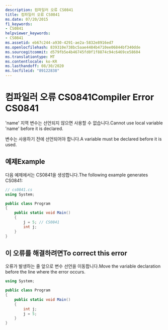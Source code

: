 ```yaml
---
description: 컴파일러 오류 CS0841
title: 컴파일러 오류 CS0841
ms.date: 07/20/2015
f1_keywords:
- CS0841
helpviewer_keywords:
- CS0841
ms.assetid: eb67c244-a930-4291-ae2a-5832e8916ed7
ms.openlocfilehash: 839310e738bc5aae4484b4710ee06844bf340dde
ms.sourcegitcommit: d579fb5e4b46745fd0f1f8874c94c6469ce58604
ms.translationtype: MT
ms.contentlocale: ko-KR
ms.lasthandoff: 08/30/2020
ms.locfileid: "89122838"
---
```

# <a name="compiler-error-cs0841"></a><span data-ttu-id="d4565-103">컴파일러 오류 CS0841</span><span class="sxs-lookup"><span data-stu-id="d4565-103">Compiler Error CS0841</span></span>

<span data-ttu-id="d4565-104">'name' 지역 변수는 선언되지 않으면 사용할 수 없습니다.</span><span class="sxs-lookup"><span data-stu-id="d4565-104">Cannot use local variable 'name' before it is declared.</span></span>

<span data-ttu-id="d4565-105">변수는 사용하기 전에 선언되어야 합니다.</span><span class="sxs-lookup"><span data-stu-id="d4565-105">A variable must be declared before it is used.</span></span>

## <a name="example"></a><span data-ttu-id="d4565-106">예제</span><span class="sxs-lookup"><span data-stu-id="d4565-106">Example</span></span>

<span data-ttu-id="d4565-107">다음 예제에서는 CS0841을 생성합니다.</span><span class="sxs-lookup"><span data-stu-id="d4565-107">The following example generates CS0841:</span></span>

```csharp
// cs0841.cs
using System;

public class Program
{
    public static void Main()
    {
        j = 5; // CS0841
        int j;
    }
}
```

## <a name="to-correct-this-error"></a><span data-ttu-id="d4565-108">이 오류를 해결하려면</span><span class="sxs-lookup"><span data-stu-id="d4565-108">To correct this error</span></span>

<span data-ttu-id="d4565-109">오류가 발생하는 줄 앞으로 변수 선언을 이동합니다.</span><span class="sxs-lookup"><span data-stu-id="d4565-109">Move the variable declaration before the line where the error occurs.</span></span>

```csharp
using System;  

public class Program
{
    public static void Main()
    {
        int j;
        j = 5;
    }
}
```
